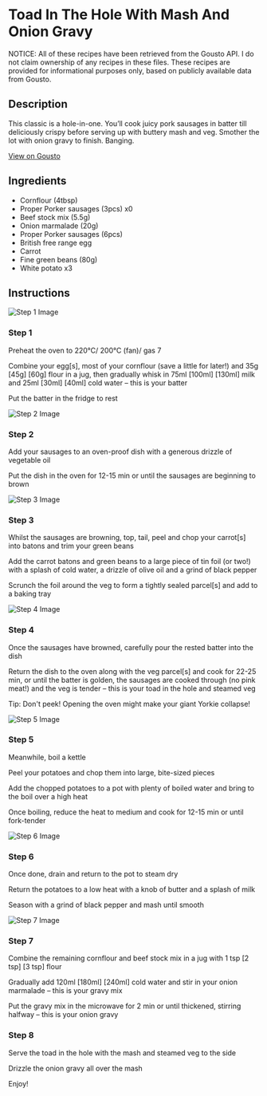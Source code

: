 # Toad In The Hole With Mash And Onion Gravy

NOTICE: All of these recipes have been retrieved from the Gousto API. I do not claim ownership of any recipes in these files. These recipes are provided for informational purposes only, based on publicly available data from Gousto.

## Description

This classic is a hole-in-one. You’ll cook juicy pork sausages in batter till deliciously crispy before serving up with buttery mash and veg. Smother the lot with onion gravy to finish. Banging.

[View on Gousto](https://www.gousto.co.uk/recipes/cookbook/toad-in-the-hole-with-mash-onion-gravy)

## Ingredients

- Cornflour (4tbsp)
- Proper Porker sausages (3pcs) x0
- Beef stock mix (5.5g)
- Onion marmalade (20g)
- Proper Porker sausages (6pcs)
- British free range egg
- Carrot
- Fine green beans (80g)
- White potato x3

## Instructions

![Step 1 Image](https://production-media.gousto.co.uk/cms/recipe-step-image/step-1-1706629053770-x200.jpg)

### Step 1

Preheat the oven to 220°C/ 200°C (fan)/ gas 7

Combine your egg[s], most of your cornflour (save a little for later!) and 35g<span class="text-purple"> [45g]</span> <span class="text-danger">[60g]</span> flour in a jug, then gradually whisk in 75ml <span class="text-purple">[100ml] </span><span class="text-danger">[130ml]</span> milk and 25ml <span class="text-purple">[30ml]</span> <span class="text-danger">[40ml]</span> cold water – this is your batter

Put the batter in the fridge to rest

![Step 2 Image](https://production-media.gousto.co.uk/cms/recipe-step-image/step-2-1706629153019-x200.jpg)

### Step 2

Add your sausages to an oven-proof dish with a generous drizzle of vegetable oil

Put the dish in the oven for 12-15 min or until the sausages are beginning to brown

![Step 3 Image](https://production-media.gousto.co.uk/cms/recipe-step-image/step-3-1706629157928-x200.jpg)

### Step 3

Whilst the sausages are browning, top, tail, peel and chop your carrot[s] into batons and trim your green beans

Add the carrot batons and green beans to a large piece of tin foil (or two!) with a splash of cold water, a drizzle of olive oil and a grind of black pepper

Scrunch the foil around the veg to form a tightly sealed parcel[s] and add to a baking tray

![Step 4 Image](https://production-media.gousto.co.uk/cms/recipe-step-image/step-4-1706629211965-x200.jpg)

### Step 4

Once the sausages have browned, carefully pour the rested batter into the dish

Return the dish to the oven along with the veg parcel[s] and cook for 22-25 min, or until the batter is golden, the sausages are cooked through (no pink meat!) and the veg is tender – this is your toad in the hole and steamed veg

Tip: Don't peek! Opening the oven might make your giant Yorkie collapse!

![Step 5 Image](https://production-media.gousto.co.uk/cms/recipe-step-image/step-5-1706629249323-x200.jpg)

### Step 5

Meanwhile, boil a kettle

Peel your potatoes and chop them into large, bite-sized pieces

Add the chopped potatoes to a pot with plenty of boiled water and bring to the boil over a high heat

Once boiling, reduce the heat to medium and cook for 12-15 min or until fork-tender

![Step 6 Image](https://production-media.gousto.co.uk/cms/recipe-step-image/step-6-1706629264214-x200.jpg)

### Step 6

Once done, drain and return to the pot to steam dry

Return the potatoes to a low heat with a knob of butter and a splash of milk

Season with a grind of black pepper and mash until smooth

![Step 7 Image](https://production-media.gousto.co.uk/cms/recipe-step-image/step-7-1706629285696-x200.jpg)

### Step 7

Combine the remaining cornflour and beef stock mix in a jug with 1 tsp <span class="text-purple">[2 tsp]</span> <span class="text-danger">[3 tsp]</span> flour

Gradually add 120ml <span class="text-purple">[180ml]</span> <span class="text-danger">[240ml] </span>cold water and stir in your onion marmalade – this is your gravy mix

Put the gravy mix in the microwave for 2 min or until thickened, stirring halfway – this is your onion gravy

### Step 8

Serve the toad in the hole with the mash and steamed veg to the side

Drizzle the onion gravy all over the mash

Enjoy!

